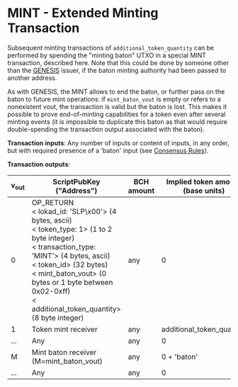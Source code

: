 # MINT - Extended Minting Transaction

Subsequent minting transactions of `additional_token_quantity` can be performed by spending the "minting baton" UTXO in a special MINT transaction, described here.
Note that this could be done by someone other than the [GENESIS](/protocol/slp/genesis) issuer, if the baton minting authority had been passed to another address.

As with GENESIS, the MINT allows to end the baton, or further pass on the baton to future mint operations: if `mint_baton_vout` is empty or refers to a nonexistent vout, the transaction is valid but the baton is lost.
This makes it possible to prove end-of-minting capabilities for a token even after several minting events (it is impossible to duplicate this baton as that would require double-spending the transaction output associated with the baton).

**Transaction inputs**: Any number of inputs or content of inputs, in any order, but with required presence of a 'baton' input (see [Consensus Rules](/protocol/slp#consensus-rules)).

**Transaction outputs**:

| v<sub>out</sub> | ScriptPubKey ("Address") | BCH amount | Implied token amount (base units) |
|--|--|--|--|
| 0 | OP_RETURN<br>&lt; lokad_id: 'SLP\x00'&gt; (4 bytes, ascii)<br>&lt; token_type: 1&gt; (1 to 2 byte integer)<br>&lt; transaction_type: 'MINT'&gt; (4 bytes, ascii)<br>&lt; token_id&gt; (32 bytes)<br>&lt; mint_baton_vout&gt; (0 bytes or 1 byte between 0x02-0xff)<br>&lt; additional_token_quantity&gt; (8 byte integer) | any | 0 |
| 1 | Token mint receiver | any | additional_token_quantity |
| ... | Any | any | 0 |
| M | Mint baton receiver (M=mint_baton_vout) | any | 0 + 'baton' |
| ... | Any | any | 0 |
